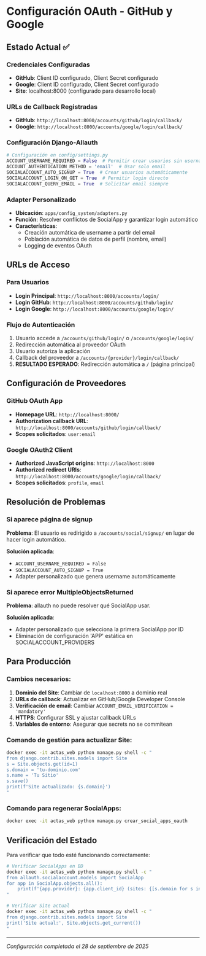 # Configuración OAuth - GitHub y Google

## Estado Actual ✅

### Credenciales Configuradas
- **GitHub**: Client ID configurado, Client Secret configurado
- **Google**: Client ID configurado, Client Secret configurado
- **Site**: localhost:8000 (configurado para desarrollo local)

### URLs de Callback Registradas
- **GitHub**: `http://localhost:8000/accounts/github/login/callback/`
- **Google**: `http://localhost:8000/accounts/google/login/callback/`

### Configuración Django-Allauth
```python
# Configuración en config/settings.py
ACCOUNT_USERNAME_REQUIRED = False  # Permitir crear usuarios sin username
ACCOUNT_AUTHENTICATION_METHOD = 'email'  # Usar solo email
SOCIALACCOUNT_AUTO_SIGNUP = True  # Crear usuarios automáticamente
SOCIALACCOUNT_LOGIN_ON_GET = True  # Permitir login directo
SOCIALACCOUNT_QUERY_EMAIL = True  # Solicitar email siempre
```

### Adapter Personalizado
- **Ubicación**: `apps/config_system/adapters.py`
- **Función**: Resolver conflictos de SocialApp y garantizar login automático
- **Características**:
  - Creación automática de username a partir del email
  - Población automática de datos de perfil (nombre, email)
  - Logging de eventos OAuth

## URLs de Acceso

### Para Usuarios
- **Login Principal**: `http://localhost:8000/accounts/login/`
- **Login GitHub**: `http://localhost:8000/accounts/github/login/`
- **Login Google**: `http://localhost:8000/accounts/google/login/`

### Flujo de Autenticación
1. Usuario accede a `/accounts/github/login/` o `/accounts/google/login/`
2. Redirección automática al proveedor OAuth
3. Usuario autoriza la aplicación
4. Callback del proveedor a `/accounts/{provider}/login/callback/`
5. **RESULTADO ESPERADO**: Redirección automática a `/` (página principal)

## Configuración de Proveedores

### GitHub OAuth App
- **Homepage URL**: `http://localhost:8000/`
- **Authorization callback URL**: `http://localhost:8000/accounts/github/login/callback/`
- **Scopes solicitados**: `user:email`

### Google OAuth2 Client
- **Authorized JavaScript origins**: `http://localhost:8000`
- **Authorized redirect URIs**: `http://localhost:8000/accounts/google/login/callback/`
- **Scopes solicitados**: `profile`, `email`

## Resolución de Problemas

### Si aparece página de signup
**Problema**: El usuario es redirigido a `/accounts/social/signup/` en lugar de hacer login automático.

**Solución aplicada**:
- `ACCOUNT_USERNAME_REQUIRED = False`
- `SOCIALACCOUNT_AUTO_SIGNUP = True`
- Adapter personalizado que genera username automáticamente

### Si aparece error MultipleObjectsReturned
**Problema**: allauth no puede resolver qué SocialApp usar.

**Solución aplicada**:
- Adapter personalizado que selecciona la primera SocialApp por ID
- Eliminación de configuración 'APP' estática en SOCIALACCOUNT_PROVIDERS

## Para Producción

### Cambios necesarios:
1. **Dominio del Site**: Cambiar de `localhost:8000` a dominio real
2. **URLs de callback**: Actualizar en GitHub/Google Developer Console
3. **Verificación de email**: Cambiar `ACCOUNT_EMAIL_VERIFICATION = 'mandatory'`
4. **HTTPS**: Configurar SSL y ajustar callback URLs
5. **Variables de entorno**: Asegurar que secrets no se commitean

### Comando de gestión para actualizar Site:
```bash
docker exec -it actas_web python manage.py shell -c "
from django.contrib.sites.models import Site
s = Site.objects.get(id=1)
s.domain = 'tu-dominio.com'
s.name = 'Tu Sitio'
s.save()
print(f'Site actualizado: {s.domain}')
"
```

### Comando para regenerar SocialApps:
```bash
docker exec -it actas_web python manage.py crear_social_apps_oauth
```

## Verificación del Estado

Para verificar que todo esté funcionando correctamente:

```bash
# Verificar SocialApps en BD
docker exec -it actas_web python manage.py shell -c "
from allauth.socialaccount.models import SocialApp
for app in SocialApp.objects.all():
    print(f'{app.provider}: {app.client_id} (sites: {[s.domain for s in app.sites.all()]})')
"

# Verificar Site actual
docker exec -it actas_web python manage.py shell -c "
from django.contrib.sites.models import Site
print('Site actual:', Site.objects.get_current())
"
```

---
*Configuración completada el 28 de septiembre de 2025*
